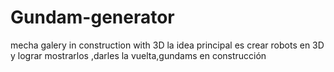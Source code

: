 # Gundam-generator
mecha galery in construction with 3D
la idea principal es crear robots en 3D y lograr mostrarlos ,darles la vuelta,gundams en construcción
